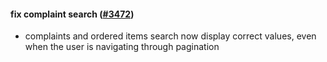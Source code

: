 #### fix complaint search ([#3472](https://github.com/shopsys/shopsys/pull/3472))

-   complaints and ordered items search now display correct values, even when the user is navigating through pagination
